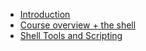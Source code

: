 - [Introduction](/)
- [Course overview + the shell](/docs/1.md)
- [Shell Tools and Scripting](/docs/2.md)


